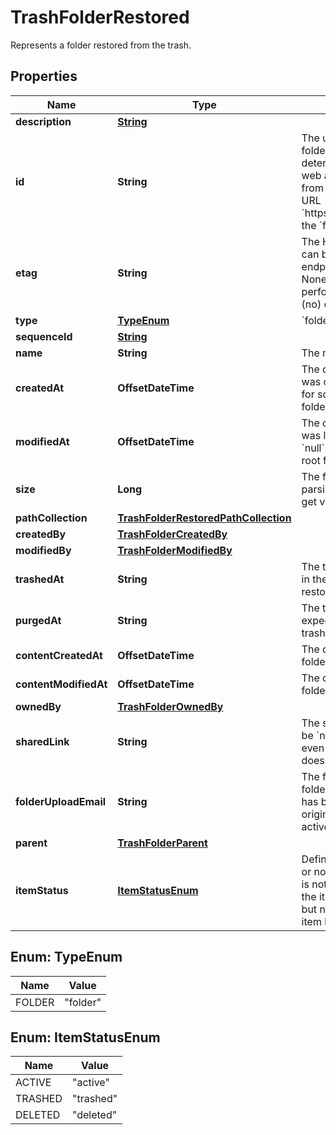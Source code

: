

# TrashFolderRestored

Represents a folder restored from the trash.

## Properties

| Name | Type | Description | Notes |
|------------ | ------------- | ------------- | -------------|
|**description** | [**String**](String.md) |  |  [optional] |
|**id** | **String** | The unique identifier that represent a folder.  The ID for any folder can be determined by visiting a folder in the web application and copying the ID from the URL. For example, for the URL &#x60;https://_*.app.box.com/folders/123&#x60; the &#x60;folder_id&#x60; is &#x60;123&#x60;. |  [optional] |
|**etag** | **String** | The HTTP &#x60;etag&#x60; of this folder. This can be used within some API endpoints in the &#x60;If-Match&#x60; and &#x60;If-None-Match&#x60; headers to only perform changes on the folder if (no) changes have happened. |  [optional] |
|**type** | [**TypeEnum**](#TypeEnum) | &#x60;folder&#x60; |  [optional] |
|**sequenceId** | [**String**](String.md) |  |  [optional] |
|**name** | **String** | The name of the folder. |  [optional] |
|**createdAt** | **OffsetDateTime** | The date and time when the folder was created. This value may be &#x60;null&#x60; for some folders such as the root folder or the trash folder. |  [optional] |
|**modifiedAt** | **OffsetDateTime** | The date and time when the folder was last updated. This value may be &#x60;null&#x60; for some folders such as the root folder or the trash folder. |  [optional] |
|**size** | **Long** | The folder size in bytes.  Be careful parsing this integer as its value can get very large. |  [optional] |
|**pathCollection** | [**TrashFolderRestoredPathCollection**](TrashFolderRestoredPathCollection.md) |  |  [optional] |
|**createdBy** | [**TrashFolderCreatedBy**](TrashFolderCreatedBy.md) |  |  [optional] |
|**modifiedBy** | [**TrashFolderModifiedBy**](TrashFolderModifiedBy.md) |  |  [optional] |
|**trashedAt** | **String** | The time at which this folder was put in the trash - becomes &#x60;null&#x60; after restore. |  [optional] |
|**purgedAt** | **String** | The time at which this folder is expected to be purged from the trash  - becomes &#x60;null&#x60; after restore. |  [optional] |
|**contentCreatedAt** | **OffsetDateTime** | The date and time at which this folder was originally created. |  [optional] |
|**contentModifiedAt** | **OffsetDateTime** | The date and time at which this folder was last updated. |  [optional] |
|**ownedBy** | [**TrashFolderOwnedBy**](TrashFolderOwnedBy.md) |  |  [optional] |
|**sharedLink** | **String** | The shared link for this file. This will be &#x60;null&#x60; if a folder had been trashed, even though the original shared link does become active again. |  [optional] |
|**folderUploadEmail** | **String** | The folder upload email for this folder. This will be &#x60;null&#x60; if a folder has been trashed, even though the original upload email does become active again. |  [optional] |
|**parent** | [**TrashFolderParent**](TrashFolderParent.md) |  |  [optional] |
|**itemStatus** | [**ItemStatusEnum**](#ItemStatusEnum) | Defines if this item has been deleted or not.  * &#x60;active&#x60; when the item has is not in the trash * &#x60;trashed&#x60; when the item has been moved to the trash but not deleted * &#x60;deleted&#x60; when the item has been permanently deleted. |  [optional] |



## Enum: TypeEnum

| Name | Value |
|---- | -----|
| FOLDER | &quot;folder&quot; |



## Enum: ItemStatusEnum

| Name | Value |
|---- | -----|
| ACTIVE | &quot;active&quot; |
| TRASHED | &quot;trashed&quot; |
| DELETED | &quot;deleted&quot; |




